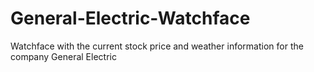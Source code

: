 # General-Electric-Watchface

Watchface with the current stock price and weather information for the company General Electric
